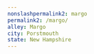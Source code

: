 ```yaml
---
﻿nonslashpermalink2: margo
permalink2: /margo/
alley: Margo
city: Porstmouth
state: New Hampshire
---
```

